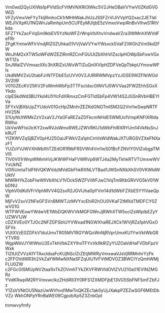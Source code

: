 Vm0wd2QyUXlWa1pPVldScFVtMVNXRll3Wkc5V2JHeDBaVVYwV0ZKdGVGWlZi
VFZyVmxVeFYyTkljRmhoCk1rMHhWakJhUzJSSFZrVlJiVVpYQ2xac2JETldi
WEJIVXpKU1NGWnJaRmhpUm5CUFEyMUtjbE5zVmxoVwpiRnBvVlhwS1RtVkda
SFZTYkZacFVqSm9kbEV5YzNoWFZrWnpVbXhvVndwaVZra3lWMnhXWVdFeFRr
ZFgKYmtwWFlrVndjRlZ0ZUhka01VVjVaVVYwYWsxck5VaFZiWGh2Vm5kd2FW
WnJhM2xXTW5oWFdWZEZlRmRZCmFGUUtZbXhhVlZsclpHOWpSbFowVGxWT1Zs
SnJWalZVVmxacllXc3hXRlZxUWxWTlZuQnlXVlpHZDFVeQpTbkpUYmxwWFls
UkdNMVZxU2tabFJrNTFDbE5zUVV0V2JURlRWMVpzYzJGSE9WZFNiWGd3V2tW
V01GZEcKV25KV2FsWmhWbFp3TTFscldscGtNV1J5WVVaa2FWZEhhSGxXYkdo
clpESkdWd3BUYkd4U1lYcFdXRmxzCmFGTldSbFp4VW14S2JGSnRVbHBEYlVa
SFYxVjBXbUpZYUdoV01GcHpZMnhrZEZKdGNGTmlSM2Q2Vm1wSwpNRTFHV25N
S1UyNUtWMkZzV2xaV2JYaGFaREZaZDFkcmNHdE5WMUo1VmpKNFlXRldaRWho
UkVwWFlsUlcKY2xwRVJsWmxRWEJZWVRKU1dWbFhlRXRYUm14VkNsSnJkRlJT
YlZKWVZqSjBZV0pHU25OalJFWkVZa1phCmVsWldWakJXTURGSVZXeFNXazF1
YUZoYVJWVXhWbXhTZEdOR1RtbFRSVWt4Vm1wS01BcFZNVlY0VlZobgpTMVl5
TlV0V01rWnpWMnhhVjJKWWFHaFVWRVp6WTJ4a2MyTkhkRTVTUmxwWVYxUkNZ
V0l5UmtaTldFNVQKWVdzMVdGbFhkRXNLVTBad1JWSnNXbXhSV0VKWldWUktV
MWRHYkZobFIwWllVbXhLV1VOck5WZFViWFJwClVqTm9XbGRVVG5kV01WbDNU
VlphV0dKdVFrVlphMVV4Q2sxR2JGVlJha0pYVm14d1dWbFZXbE5YYlVaeQpW
MjFvV2sxV2NFeGFSVnBMWTJzMVYxcEhiR2hOU0VKaFZtMXdTMDFCY0ZwV01G
WTFWVEowYWdwVE1WbDQKWVVkMGFGWnJjRWhXTW5oclZsWlplbEZyYUZWV1JW
cDZXVEo0YTJOc2NFZGFSbVJYVWxad1NGWXhaREJXCk1WVjRZa1phVGxOSFVs
VUtXVzE0ZDFkV1duUmxTR05MV1RGYWQxWnNjRVprUmxKU1YwVktWbGRYTVRS
WgpWbVJYWWtoU2ExTkhVbkZXYlhoTFYxVk9kRlZyYUZOaVdHaFVDbFpzVWxk
TlZtUlZVVzA1YTAxcldsaFcKUjNSclZrZEtjMWRyVmxwaVJsVjRRMnhrYzFk
c2FFOVdWR3h2VkZaYWMwNXNaSFZqUlU1VFVtMDVOZ3BWClYzQmhWMjFLU0ZW
c2FGcGlSMUpNV2taa1IxTkZOVmhTYkZKVFRWVldOVlZVU210a01EVlNZMGRz
YVdKRwpiM2RYVmxwclkzZHdiRll3Y0RFS1ZXMDFjbE13VG5SbFNFSmFZbFJz
Y1ZsVVNtOU5NazUwWVhvd1MwTnQKZEc1ak0yUjJXakpPZEZwSGF6MEtDbVZz
WkhONFpYRnBaWE09CgpzbXp5Z3ZnbGpt

tnmwvyfmfy